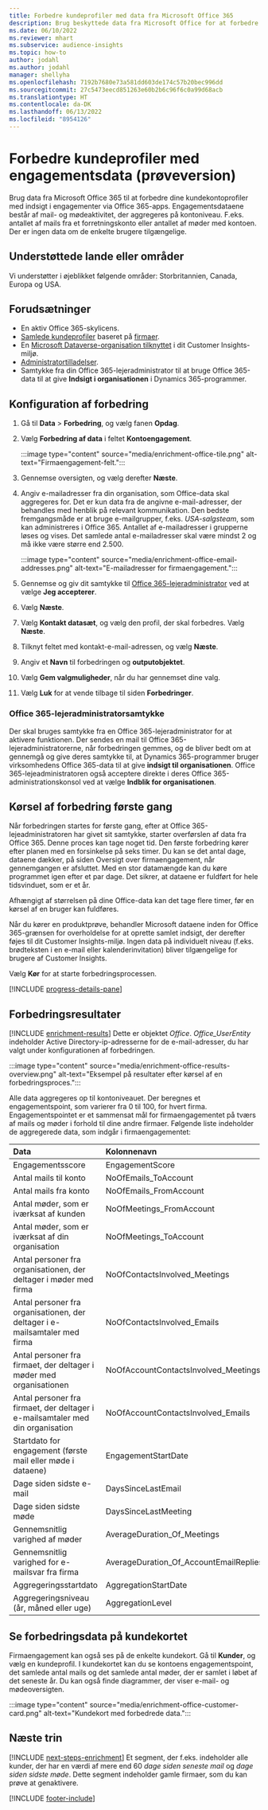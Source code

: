```yaml
---
title: Forbedre kundeprofiler med data fra Microsoft Office 365
description: Brug beskyttede data fra Microsoft Office for at forbedre dine kundeprofiler med engagementsdata.
ms.date: 06/10/2022
ms.reviewer: mhart
ms.subservice: audience-insights
ms.topic: how-to
author: jodahl
ms.author: jodahl
manager: shellyha
ms.openlocfilehash: 7192b7680e73a581dd603de174c57b20bec996dd
ms.sourcegitcommit: 27c5473eecd851263e60b2b6c96f6c0a99d68acb
ms.translationtype: HT
ms.contentlocale: da-DK
ms.lasthandoff: 06/13/2022
ms.locfileid: "8954126"
---
```

# <a name="enrich-customer-profiles-with-engagement-data-preview"></a>Forbedre kundeprofiler med engagementsdata (prøveversion)

Brug data fra Microsoft Office 365 til at forbedre dine kundekontoprofiler med indsigt i engagementer via Office 365-apps. Engagementsdataene består af mail- og mødeaktivitet, der aggregeres på kontoniveau. F.eks. antallet af mails fra et forretningskonto eller antallet af møder med kontoen. Der er ingen data om de enkelte brugere tilgængelige.

## <a name="supported-countries-or-regions"></a>Understøttede lande eller områder

Vi understøtter i øjeblikket følgende områder: Storbritannien, Canada, Europa og USA.

## <a name="prerequisites"></a>Forudsætninger

- En aktiv Office 365-skylicens.
- [Samlede kundeprofiler](customer-profiles.md) baseret på [firmaer](work-with-business-accounts.md).
- En [Microsoft Dataverse-organisation tilknyttet](create-environment.md#step-3-connect-to-microsoft-dataverse) i dit Customer Insights-miljø.
- [Administratortilladelser](permissions.md#admin).
- Samtykke fra din Office 365-lejeradministrator til at bruge Office 365-data til at give **Indsigt i organisationen** i Dynamics 365-programmer.

## <a name="configure-the-enrichment"></a>Konfiguration af forbedring

1. Gå til **Data** > **Forbedring**, og vælg fanen **Opdag**.

1. Vælg **Forbedring af data** i feltet **Kontoengagement**.

   :::image type="content" source="media/enrichment-office-tile.png" alt-text="Firmaengagement-felt.":::

1. Gennemse oversigten, og vælg derefter **Næste**.

1. Angiv e-mailadresser fra din organisation, som Office-data skal aggregeres for. Det er kun data fra de angivne e-mail-adresser, der behandles med henblik på relevant kommunikation. Den bedste fremgangsmåde er at bruge e-mailgrupper, f.eks. *USA-salgsteam*, som kan administreres i Office 365. Antallet af e-mailadresser i grupperne løses og vises. Det samlede antal e-mailadresser skal være mindst 2 og må ikke være større end 2.500.

   :::image type="content" source="media/enrichment-office-email-addresses.png" alt-text="E-mailadresser for firmaengagement.":::

1. Gennemse og giv dit samtykke til [Office 365-lejeradministrator](#office-365-tenant-administrator-consent) ved at vælge **Jeg accepterer**.

1. Vælg **Næste**.

1. Vælg **Kontakt datasæt**, og vælg den profil, der skal forbedres. Vælg **Næste**.

1. Tilknyt feltet med kontakt-e-mail-adressen, og vælg **Næste**.

1. Angiv et **Navn** til forbedringen og **outputobjektet**.

1. Vælg **Gem valgmuligheder**, når du har gennemset dine valg.

1. Vælg **Luk** for at vende tilbage til siden **Forbedringer**.

### <a name="office-365-tenant-administrator-consent"></a>Office 365-lejeradministratorsamtykke

Der skal bruges samtykke fra en Office 365-lejeradministrator for at aktivere funktionen. Der sendes en mail til Office 365-lejeradministratorerne, når forbedringen gemmes, og de bliver bedt om at gennemgå og give deres samtykke til, at Dynamics 365-programmer bruger virksomhedens Office 365-data til at give **indsigt til organisationen**. Office 365-lejeadministratoren også acceptere direkte i deres Office 365-administrationskonsol ved at vælge **Indblik for organisationen**.

## <a name="running-the-enrichment-for-the-first-time"></a>Kørsel af forbedring første gang

Når forbedringen startes for første gang, efter at Office 365-lejeadministratoren har givet sit samtykke, starter overførslen af data fra Office 365. Denne proces kan tage noget tid. Den første forbedring kører efter planen med en forsinkelse på seks timer. Du kan se det antal dage, dataene dækker, på siden Oversigt over firmaengagement, når gennemgangen er afsluttet. Med en stor datamængde kan du køre programmet igen efter et par dage. Det sikrer, at dataene er fuldført for hele tidsvinduet, som er et år.

Afhængigt af størrelsen på dine Office-data kan det tage flere timer, før en kørsel af en bruger kan fuldføres.

Når du kører en produktprøve, behandler Microsoft dataene inden for Office 365-grænsen for overholdelse for at oprette samlet indsigt, der derefter føjes til dit Customer Insights-miljø. Ingen data på individuelt niveau (f.eks. brødteksten i en e-mail eller kalenderinvitation) bliver tilgængelige for brugere af Customer Insights.

Vælg **Kør** for at starte forbedringsprocessen.

[!INCLUDE [progress-details-pane](includes/progress-details-pane.md)]

## <a name="enrichment-results"></a>Forbedringsresultater

[!INCLUDE [enrichment-results](includes/enrichment-results.md)] Dette er objektet *Office*. *Office_UserEntity* indeholder Active Directory-ip-adresserne for de e-mail-adresser, du har valgt under konfigurationen af forbedringen.

:::image type="content" source="media/enrichment-office-results-overview.png" alt-text="Eksempel på resultater efter kørsel af en forbedringsproces.":::

Alle data aggregeres op til kontoniveauet. Der beregnes et engagementspoint, som varierer fra 0 til 100, for hvert firma. Engagementspointet er et sammensat mål for firmaengagementet på tværs af mails og møder i forhold til dine andre firmaer. Følgende liste indeholder de aggregerede data, som indgår i firmaengagementet:

| Data                                                                              | Kolonnenavn                              |
| :-------------------------------------------------------------------------------- |:---------------------------------------- |
| Engagementsscore                                                                  |  EngagementScore                         |
| Antal mails til konto                                                       |  NoOfEmails_ToAccount                    |
| Antal mails fra konto                                                     |  NoOfEmails_FromAccount                  |
| Antal møder, som er iværksat af kunden                                           |  NoOfMeetings_FromAccount                |
| Antal møder, som er iværksat af din organisation                                 |  NoOfMeetings_ToAccount                  |
| Antal personer fra organisationen, der deltager i møder med firma                  |  NoOfContactsInvolved_Meetings           |
| Antal personer fra organisationen, der deltager i e-mailsamtaler med firma       |  NoOfContactsInvolved_Emails             |
| Antal personer fra firmaet, der deltager i møder med organisationen                  |  NoOfAccountContactsInvolved_Meetings    |
| Antal personer fra firmaet, der deltager i e-mailsamtaler med din organisation       |  NoOfAccountContactsInvolved_Emails      |
| Startdato for engagement (første mail eller møde i dataene)                        |  EngagementStartDate                     |
| Dage siden sidste e-mail                                                             |  DaysSinceLastEmail                      |
| Dage siden sidste møde                                                           |  DaysSinceLastMeeting                    |
| Gennemsnitlig varighed af møder                                                      |  AverageDuration_Of_Meetings             |
| Gennemsnitlig varighed for e-mailsvar fra firma                                    |  AverageDuration_Of_AccountEmailReplies  |
| Aggregeringsstartdato                                                            |  AggregationStartDate                    |
| Aggregeringsniveau (år, måned eller uge)                                          |  AggregationLevel                        |

## <a name="see-enrichment-data-on-the-customer-card"></a>Se forbedringsdata på kundekortet

Firmaengagement kan også ses på de enkelte kundekort. Gå til **Kunder**, og vælg en kundeprofil. I kundekortet kan du se kontoens engagementspoint, det samlede antal mails og det samlede antal møder, der er samlet i løbet af det seneste år. Du kan også finde diagrammer, der viser e-mail- og mødeoversigten.

:::image type="content" source="media/enrichment-office-customer-card.png" alt-text="Kundekort med forbedrede data.":::

## <a name="next-steps"></a>Næste trin

[!INCLUDE [next-steps-enrichment](includes/next-steps-enrichment.md)]
Et segment, der f.eks. indeholder alle kunder, der har en værdi af mere end 60 *dage siden seneste mail* og *dage siden sidste møde*. Dette segment indeholder gamle firmaer, som du kan prøve at genaktivere.

[!INCLUDE [footer-include](includes/footer-banner.md)]
